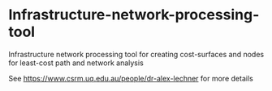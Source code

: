 # Infrastructure-network-processing-tool
Infrastructure network processing tool for creating cost-surfaces and nodes for least-cost path and network analysis

See https://www.csrm.uq.edu.au/people/dr-alex-lechner for more details
